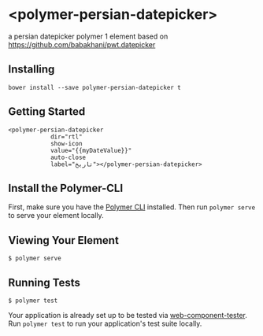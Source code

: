 # \<polymer-persian-datepicker\>

a persian datepicker polymer 1 element based on https://github.com/babakhani/pwt.datepicker

## Installing
```
bower install --save polymer-persian-datepicker t
```

## Getting Started

```
<polymer-persian-datepicker
            dir="rtl"
            show-icon
            value="{{myDateValue}}"
            auto-close
            label="تاریخ"></polymer-persian-datepicker>
```

## Install the Polymer-CLI

First, make sure you have the [Polymer CLI](https://www.npmjs.com/package/polymer-cli) installed. Then run `polymer serve` to serve your element locally.

## Viewing Your Element

```
$ polymer serve
```

## Running Tests

```
$ polymer test
```

Your application is already set up to be tested via [web-component-tester](https://github.com/Polymer/web-component-tester). Run `polymer test` to run your application's test suite locally.
